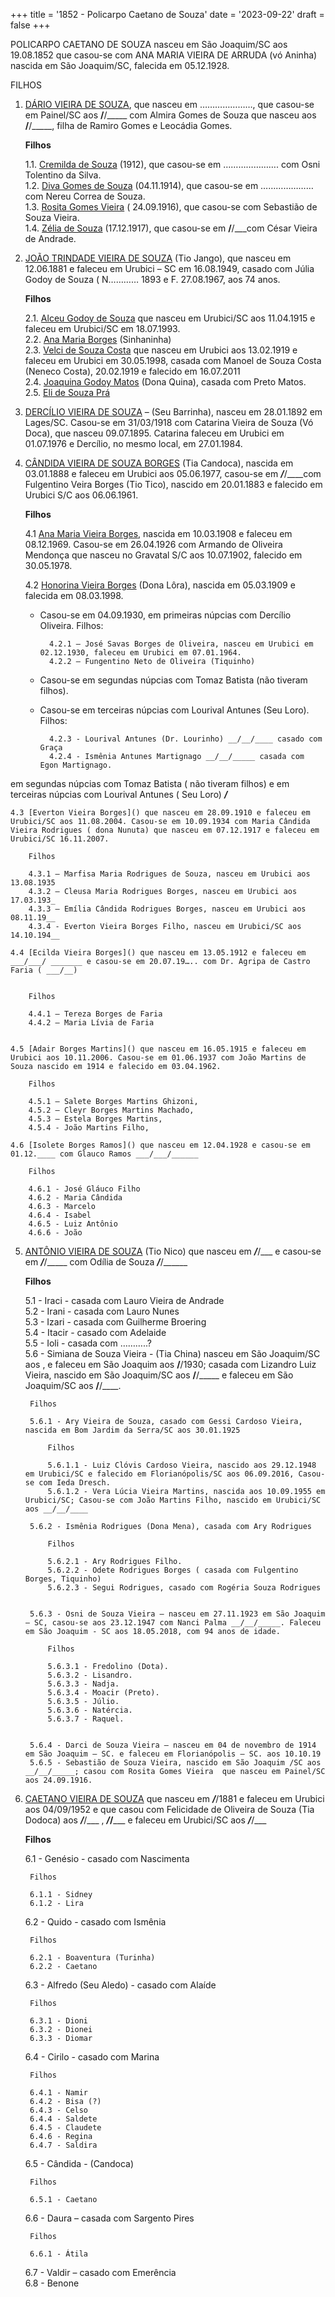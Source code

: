 +++
title = '1852 - Policarpo Caetano de Souza'
date = '2023-09-22'
draft = false
+++

POLICARPO CAETANO DE SOUZA nasceu em São Joaquim/SC aos 19.08.1852 que casou-se com ANA MARIA VIEIRA DE ARRUDA (vó Aninha) nascida em São Joaquim/SC, falecida em 05.12.1928.

FILHOS

1. [DÁRIO VIEIRA DE SOUZA](), que nasceu em …………………, que casou-se em Painel/SC aos __/__/_____ com Almira Gomes de Souza que nasceu aos __/__/_____, filha de Ramiro Gomes e Leocádia Gomes.  

	**Filhos**

    1.1. [Cremilda de Souza]() (1912), que casou-se em …………………. com Osni Tolentino da Silva.  
    1.2. [Diva Gomes de Souza]() (04.11.1914), que casou-se em ………………… com Nereu Correa de Souza.  
    1.3. [Rosita Gomes Vieira]() ( 24.09.1916), que casou-se com Sebastião de Souza Vieira.  
    1.4. [Zélia de Souza]() (17.12.1917), que casou-se em __/__/___com César Vieira de Andrade.


2. [JOÃO TRINDADE VIEIRA DE SOUZA]() (Tio Jango), que nasceu em 12.06.1881 e faleceu em Urubici – SC em 16.08.1949, casado com Júlia Godoy de Souza ( N………… 1893 e F. 27.08.1967, aos 74 anos.

	**Filhos**

    2.1. [Alceu Godoy de Souza]() que nasceu em Urubici/SC aos 11.04.1915 e faleceu em Urubici/SC em 18.07.1993.  
	2.2. [Ana Maria Borges](#) (Sinhaninha)  
	2.3. [Velci de Souza Costa]() que nasceu em Urubici aos 13.02.1919 e faleceu em Urubici em 30.05.1998, casada com Manoel de Souza Costa (Neneco Costa), 20.02.1919 e falecido em 16.07.2011  
	2.4. [Joaquina Godoy Matos]() (Dona Quina), casada com Preto Matos.  
	2.5. [Eli de Souza Prá](#)  


3. [DERCÍLIO VIEIRA DE SOUZA](../../posts/dercilio-vieira-de-souza) – (Seu Barrinha), nasceu em 28.01.1892 em Lages/SC. Casou-se em 31/03/1918 com Catarina Vieira de Souza (Vó Doca), que nasceu 09.07.1895. Catarina faleceu em Urubici em 01.07.1976 e Dercílio, no mesmo local, em 27.01.1984.

4. [CÂNDIDA VIEIRA DE SOUZA BORGES]() (Tia Candoca), nascida em 03.01.1888 e faleceu em Urubici aos 05.06.1977, casou-se em ___/___/____com Fulgentino Veira Borges (Tio Tico), nascido em 20.01.1883 e falecido em Urubici S/C aos 06.06.1961.

	**Filhos**

    4.1 [Ana Maria Vieira Borges](), nascida em 10.03.1908 e faleceu em 08.12.1969. Casou-se em 26.04.1926 com Armando de Oliveira Mendonça que nasceu no Gravatal S/C aos 10.07.1902, falecido em 30.05.1978.  

    4.2 [Honorina Vieira Borges]() (Dona Lôra), nascida em 05.03.1909 e falecida em 08.03.1998.
	- Casou-se em 04.09.1930, em primeiras núpcias com Dercílio Oliveira. Filhos:  

			4.2.1 – José Savas Borges de Oliveira, nasceu em Urubici em 02.12.1930, faleceu em Urubici em 07.01.1964.
			4.2.2 – Fungentino Neto de Oliveira (Tiquinho)
	- Casou-se em segundas núpcias com Tomaz Batista (não tiveram filhos).
	- Casou-se em terceiras núpcias com Lourival Antunes (Seu Loro). Filhos:  

			4.2.3 - Lourival Antunes (Dr. Lourinho) __/__/____ casado com Graça
			4.2.4 - Ismênia Antunes Martignago __/__/_____ casada com Egon Martignago.


em segundas núpcias com Tomaz Batista ( não tiveram filhos) e
em terceiras núpcias com Lourival Antunes ( Seu Loro) ___/___



    4.3 [Everton Vieira Borges]() que nasceu em 28.09.1910 e faleceu em Urubici/SC aos 11.08.2004. Casou-se em 10.09.1934 com Maria Cândida Vieira Rodrigues ( dona Nunuta) que nasceu em 07.12.1917 e faleceu em Urubici/SC 16.11.2007.  

		Filhos

		4.3.1 – Marfisa Maria Rodrigues de Souza, nasceu em Urubici aos 13.08.1935
		4.3.2 – Cleusa Maria Rodrigues Borges, nasceu em Urubici aos 17.03.193_
		4.3.3 – Emília Cândida Rodrigues Borges, nasceu em Urubici aos 08.11.19__
		4.3.4 - Everton Vieira Borges Filho, nasceu em Urubici/SC aos 14.10.194__

    4.4 [Ecilda Vieira Borges]() que nasceu em 13.05.1912 e faleceu em ___/___/ _______ e casou-se em 20.07.19….. com Dr. Agripa de Castro Faria ( ___/__)  


		Filhos

		4.4.1 – Tereza Borges de Faria
		4.4.2 – Maria Lívia de Faria


    4.5 [Adair Borges Martins]() que nasceu em 16.05.1915 e faleceu em Urubici aos 10.11.2006. Casou-se em 01.06.1937 com João Martins de Souza nascido em 1914 e falecido em 03.04.1962.  

		Filhos

		4.5.1 – Salete Borges Martins Ghizoni,
		4.5.2 – Cleyr Borges Martins Machado,
		4.5.3 – Estela Borges Martins,
		4.5.4 - João Martins Filho,

    4.6 [Isolete Borges Ramos]() que nasceu em 12.04.1928 e casou-se em 01.12.____ com Glauco Ramos ___/___/______  

		Filhos

		4.6.1 - José Gláuco Filho
		4.6.2 - Maria Cândida
		4.6.3 - Marcelo
		4.6.4 - Isabel
		4.6.5 - Luiz Antônio
		4.6.6 - João


5. [ANTÔNIO VIEIRA DE SOUZA]() (Tio Nico) que nasceu em ___/___/___ e casou-se em ___/___/_____ com Odília de Souza ___/___/______  


	**Filhos**

    5.1 - Iraci - casada com Lauro Vieira de Andrade  
	5.2 - Irani - casada com Lauro Nunes  
	5.3 - Izari - casada com Guilherme Broering  
	5.4 - Itacir - casado com Adelaide  
	5.5 - Ioli - casada com ………..?  
	5.6 - Simiana de Souza Vieira - (Tia China) nasceu em São Joaquim/SC aos    , e faleceu em São Joaquim aos __/__/1930; casada com Lizandro Luiz Vieira, nascido em São Joaquim/SC aos __/__/_____ e faleceu em São Joaquim/SC aos __/__/____.  


		Filhos

		5.6.1 - Ary Vieira de Souza, casado com Gessi Cardoso Vieira, nascida em Bom Jardim da Serra/SC aos 30.01.1925

			Filhos

			5.6.1.1 - Luiz Clóvis Cardoso Vieira, nascido aos 29.12.1948 em Urubici/SC e falecido em Florianópolis/SC aos 06.09.2016, Casou-se com Ieda Dresch.  
			5.6.1.2 - Vera Lúcia Vieira Martins, nascida aos 10.09.1955 em Urubici/SC; Casou-se com João Martins Filho, nascido em Urubici/SC aos __/__/____  

		5.6.2 - Ismênia Rodrigues (Dona Mena), casada com Ary Rodrigues

			Filhos

			5.6.2.1 - Ary Rodrigues Filho.
			5.6.2.2 - Odete Rodrigues Borges ( casada com Fulgentino Borges, Tiquinho)
			5.6.2.3 - Segui Rodrigues, casado com Rogéria Souza Rodrigues


		5.6.3 - Osni de Souza Vieira – nasceu em 27.11.1923 em São Joaquim – SC, casou-se aos 23.12.1947 com Nanci Palma __/__/_____. Faleceu em São Joaquim - SC aos 18.05.2018, com 94 anos de idade.

			Filhos

			5.6.3.1 - Fredolino (Dota).
			5.6.3.2 - Lisandro.
			5.6.3.3 - Nadja.
			5.6.3.4 - Moacir (Preto).
			5.6.3.5 - Júlio.
			5.6.3.6 - Natércia.
			5.6.3.7 - Raquel.


		5.6.4 - Darci de Souza Vieira – nasceu em 04 de novembro de 1914 em São Joaquim – SC. e faleceu em Florianópolis – SC. aos 10.10.19
		5.6.5 - Sebastião de Souza Vieira, nascido em São Joaquim /SC aos __/__/_____; casou com Rosita Gomes Vieira  que nasceu em Painel/SC aos 24.09.1916.


6. [CAETANO VIEIRA DE SOUZA](../../posts/caetano-vieira-de-souza) que nasceu em ___/___/1881 e faleceu em Urubici aos 04/09/1952 e que casou com Felicidade de Oliveira de Souza (Tia Dodoca) aos ___/___/___ , _____/___/_____ e faleceu em Urubici/SC  aos ___/___/___


	**Filhos**

    6.1 - Genésio - casado com Nascimenta  

		Filhos

		6.1.1 - Sidney
		6.1.2 - Lira

	6.2 - Quido - casado com Ismênia  

		Filhos

		6.2.1 - Boaventura (Turinha)
		6.2.2 - Caetano

	6.3 - Alfredo (Seu Aledo) - casado com Alaíde  

		Filhos

		6.3.1 - Dioni
		6.3.2 - Dionei
		6.3.3 - Diomar


	6.4 - Cirilo - casado com Marina  

		Filhos

		6.4.1 - Namir
		6.4.2 - Bisa (?)
		6.4.3 - Celso
		6.4.4 - Saldete
		6.4.5 - Claudete
		6.4.6 - Regina
		6.4.7 - Saldira

	6.5 - Cândida - (Candoca)  

		Filhos

		6.5.1 - Caetano

	6.6 - Daura – casada com Sargento Pires  

		Filhos

		6.6.1 - Átila

	6.7 - Valdir – casado com Emerência  
	6.8 - Benone  

